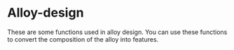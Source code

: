 # Alloy-design
These are some functions used in alloy design. You can use these functions to convert the composition of the alloy into features.
